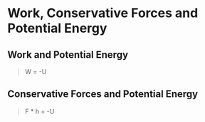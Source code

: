 # Work, Conservative Forces and Potential Energy

## Work and Potential Energy

>W = -U

## Conservative Forces and Potential Energy 

>F * h = -U